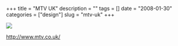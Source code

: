 +++
title = "MTV UK"
description = ""
tags = []
date = "2008-01-30"
categories = ["design"]
slug = "mtv-uk"
+++


 

  <div id="screens-thumbs" class="clearfix">
    <div class="txt-center" id="design-submission"><a href="http://www.mtv.co.uk/"><img id='bluga-thumbnail-1039' class='bluga-thumbnail large' src='http://media.konigi.com/bluga/
wt47f281d435876_0.jpg'/></a></div>  
  </div>   
<p><a href="http://www.mtv.co.uk/">http://www.mtv.co.uk/</a></p>




